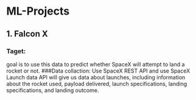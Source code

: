 # ML-Projects

## 1. Falcon X
### Taget:
goal is to use this data to predict whether SpaceX will attempt to land a rocket or not.
###Data collaction:
Use SpaceX REST API and use SpaceX Launch data
API will give us data about launches, including information about the rocket used, payload delivered, launch specifications, landing specifications, and landing outcome.
